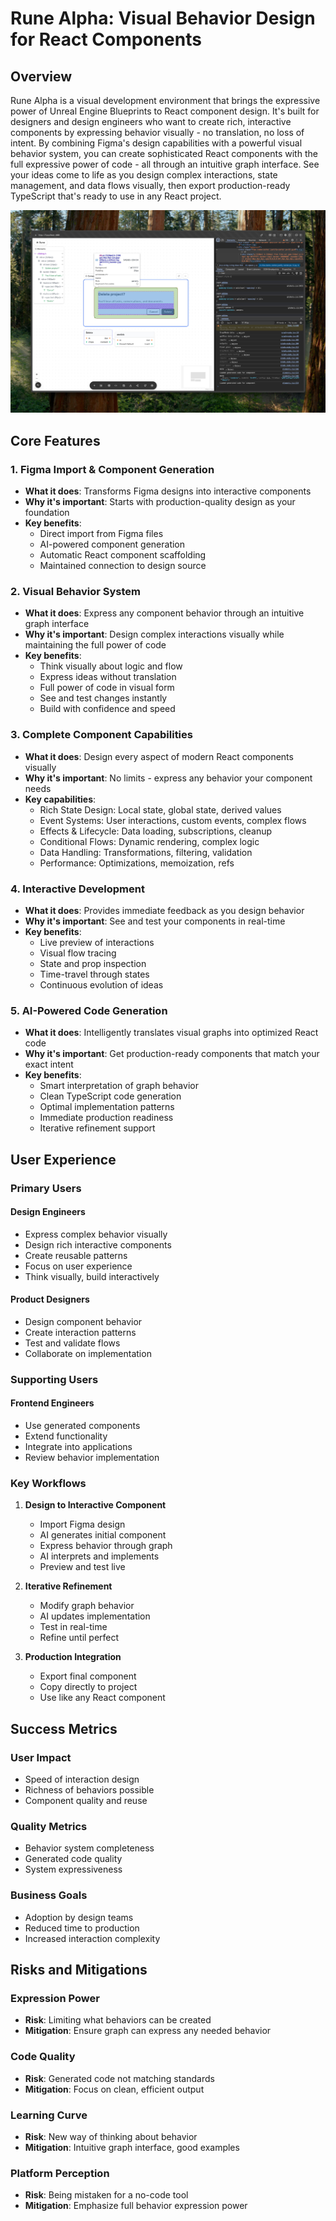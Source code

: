 # Rune Alpha: Visual Behavior Design for React Components

## Overview
Rune Alpha is a visual development environment that brings the expressive power of Unreal Engine Blueprints to React component design. It's built for designers and design engineers who want to create rich, interactive components by expressing behavior visually - no translation, no loss of intent. By combining Figma's design capabilities with a powerful visual behavior system, you can create sophisticated React components with the full expressive power of code - all through an intuitive graph interface. See your ideas come to life as you design complex interactions, state management, and data flows visually, then export production-ready TypeScript that's ready to use in any React project.

![Rune Alpha Preview](/public/rune-preview.jpg)

## Core Features

### 1. Figma Import & Component Generation
- **What it does**: Transforms Figma designs into interactive components
- **Why it's important**: Starts with production-quality design as your foundation
- **Key benefits**:
  - Direct import from Figma files
  - AI-powered component generation
  - Automatic React component scaffolding
  - Maintained connection to design source

### 2. Visual Behavior System
- **What it does**: Express any component behavior through an intuitive graph interface
- **Why it's important**: Design complex interactions visually while maintaining the full power of code
- **Key benefits**:
  - Think visually about logic and flow
  - Express ideas without translation
  - Full power of code in visual form
  - See and test changes instantly
  - Build with confidence and speed

### 3. Complete Component Capabilities
- **What it does**: Design every aspect of modern React components visually
- **Why it's important**: No limits - express any behavior your component needs
- **Key capabilities**:
  - Rich State Design: Local state, global state, derived values
  - Event Systems: User interactions, custom events, complex flows
  - Effects & Lifecycle: Data loading, subscriptions, cleanup
  - Conditional Flows: Dynamic rendering, complex logic
  - Data Handling: Transformations, filtering, validation
  - Performance: Optimizations, memoization, refs

### 4. Interactive Development
- **What it does**: Provides immediate feedback as you design behavior
- **Why it's important**: See and test your components in real-time
- **Key benefits**:
  - Live preview of interactions
  - Visual flow tracing
  - State and prop inspection
  - Time-travel through states
  - Continuous evolution of ideas

### 5. AI-Powered Code Generation
- **What it does**: Intelligently translates visual graphs into optimized React code
- **Why it's important**: Get production-ready components that match your exact intent
- **Key benefits**:
  - Smart interpretation of graph behavior
  - Clean TypeScript code generation
  - Optimal implementation patterns
  - Immediate production readiness
  - Iterative refinement support

## User Experience

### Primary Users

#### Design Engineers
- Express complex behavior visually
- Design rich interactive components
- Create reusable patterns
- Focus on user experience
- Think visually, build interactively

#### Product Designers
- Design component behavior
- Create interaction patterns
- Test and validate flows
- Collaborate on implementation

### Supporting Users

#### Frontend Engineers
- Use generated components
- Extend functionality
- Integrate into applications
- Review behavior implementation

### Key Workflows

1. **Design to Interactive Component**
   - Import Figma design
   - AI generates initial component
   - Express behavior through graph
   - AI interprets and implements
   - Preview and test live

2. **Iterative Refinement**
   - Modify graph behavior
   - AI updates implementation
   - Test in real-time
   - Refine until perfect

3. **Production Integration**
   - Export final component
   - Copy directly to project
   - Use like any React component

## Success Metrics

### User Impact
- Speed of interaction design
- Richness of behaviors possible
- Component quality and reuse

### Quality Metrics
- Behavior system completeness
- Generated code quality
- System expressiveness

### Business Goals
- Adoption by design teams
- Reduced time to production
- Increased interaction complexity

## Risks and Mitigations

### Expression Power
- **Risk**: Limiting what behaviors can be created
- **Mitigation**: Ensure graph can express any needed behavior

### Code Quality
- **Risk**: Generated code not matching standards
- **Mitigation**: Focus on clean, efficient output

### Learning Curve
- **Risk**: New way of thinking about behavior
- **Mitigation**: Intuitive graph interface, good examples

### Platform Perception
- **Risk**: Being mistaken for a no-code tool
- **Mitigation**: Emphasize full behavior expression power 